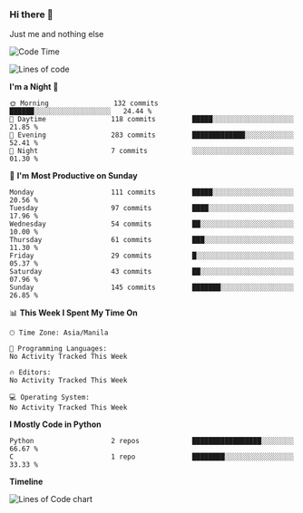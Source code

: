 ### Hi there 👋

Just me and nothing else


<!--START_SECTION:waka-->
![Code Time](http://img.shields.io/badge/Code%20Time-106%20hrs%2026%20mins-blue)

![Lines of code](https://img.shields.io/badge/From%20Hello%20World%20I%27ve%20Written-1.3%20million%20lines%20of%20code-blue)

**I'm a Night 🦉** 

```text
🌞 Morning                132 commits         ██████░░░░░░░░░░░░░░░░░░░   24.44 % 
🌆 Daytime                118 commits         █████░░░░░░░░░░░░░░░░░░░░   21.85 % 
🌃 Evening                283 commits         █████████████░░░░░░░░░░░░   52.41 % 
🌙 Night                  7 commits           ░░░░░░░░░░░░░░░░░░░░░░░░░   01.30 % 
```
📅 **I'm Most Productive on Sunday** 

```text
Monday                   111 commits         █████░░░░░░░░░░░░░░░░░░░░   20.56 % 
Tuesday                  97 commits          ████░░░░░░░░░░░░░░░░░░░░░   17.96 % 
Wednesday                54 commits          ██░░░░░░░░░░░░░░░░░░░░░░░   10.00 % 
Thursday                 61 commits          ███░░░░░░░░░░░░░░░░░░░░░░   11.30 % 
Friday                   29 commits          █░░░░░░░░░░░░░░░░░░░░░░░░   05.37 % 
Saturday                 43 commits          ██░░░░░░░░░░░░░░░░░░░░░░░   07.96 % 
Sunday                   145 commits         ███████░░░░░░░░░░░░░░░░░░   26.85 % 
```


📊 **This Week I Spent My Time On** 

```text
🕑︎ Time Zone: Asia/Manila

💬 Programming Languages: 
No Activity Tracked This Week

🔥 Editors: 
No Activity Tracked This Week

💻 Operating System: 
No Activity Tracked This Week
```

**I Mostly Code in Python** 

```text
Python                   2 repos             █████████████████░░░░░░░░   66.67 % 
C                        1 repo              ████████░░░░░░░░░░░░░░░░░   33.33 % 
```



**Timeline**

![Lines of Code chart](https://raw.githubusercontent.com/mauring55/mauring55/main/assets/bar_graph.png)


<!--END_SECTION:waka-->
